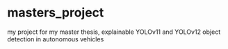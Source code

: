 # masters_project
my project for my master thesis, explainable YOLOv11 and YOLOv12 object detection in autonomous vehicles
